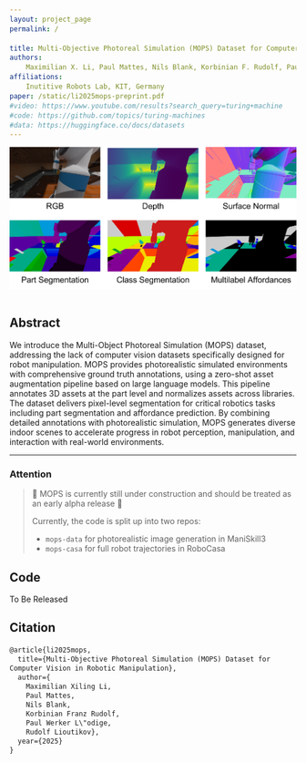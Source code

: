 ```yaml
---
layout: project_page
permalink: /

title: Multi-Objective Photoreal Simulation (MOPS) Dataset for Computer Vision in Robotic Manipulation
authors:
    Maximilian X. Li, Paul Mattes, Nils Blank, Korbinian F. Rudolf, Paul W. Loedige, Rudolf Lioutikov
affiliations:
    Inutitive Robots Lab, KIT, Germany
paper: /static/li2025mops-preprint.pdf
#video: https://www.youtube.com/results?search_query=turing+machine
#code: https://github.com/topics/turing-machines
#data: https://huggingface.co/docs/datasets
---
```


![Turing Machine](/static/image/MOPS_rm_fig.png)

<!-- Using HTML to center the abstract -->
<div class="columns is-centered has-text-centered">
    <div class="column is-four-fifths">
        <h2>Abstract</h2>
        <div class="content has-text-justified">
We introduce the Multi-Object Photoreal Simulation (MOPS) dataset, addressing the lack of computer vision datasets specifically designed for robot manipulation. MOPS provides photorealistic simulated environments with comprehensive ground truth annotations, using a zero-shot asset augmentation pipeline based on large language models. This pipeline annotates 3D assets at the part level and normalizes assets across libraries. The dataset delivers pixel-level segmentation for critical robotics tasks including part segmentation and affordance prediction. By combining detailed annotations with photorealistic simulation, MOPS generates diverse indoor scenes to accelerate progress in robot perception, manipulation, and interaction with real-world environments.
        </div>
    </div>
</div>

---
### Attention
> 🚧 MOPS is currently still under construction and should be treated as an early alpha release 🚧
> 
> Currently, the code is split up into two repos: 
> - `mops-data` for photorealistic image generation in ManiSkill3
> - `mops-casa` for full robot trajectories in RoboCasa

## Code
To Be Released

## Citation
```
@article{li2025mops,
  title={Multi-Objective Photoreal Simulation (MOPS) Dataset for Computer Vision in Robotic Manipulation},
  author={
    Maximilian Xiling Li,
    Paul Mattes,
    Nils Blank,
    Korbinian Franz Rudolf,
    Paul Werker L\"odige,
    Rudolf Lioutikov},
  year={2025}
}
```
